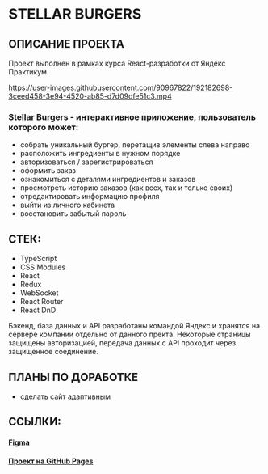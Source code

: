 # STELLAR BURGERS

## ОПИСАНИЕ ПРОЕКТА
Проект выполнен в рамках курса React-разработки от Яндекс Практикум.

https://user-images.githubusercontent.com/90967822/192182698-3ceed458-3e94-4520-ab85-d7d09dfe51c3.mp4

### Stellar Burgers - интерактивное приложение, пользователь которого может:

* собрать уникальный бургер, перетащив элементы слева направо
* расположить ингредиенты в нужном порядке
* авторизоваться / зарегистрироваться
* оформить заказ
* ознакомиться с деталями ингредиентов и заказов
* просмотреть историю заказов (как всех, так и только своих)
* отредактировать информацию профиля
* выйти из личного кабинета
* восстановить забытый пароль


## СТЕК:
* TypeScript
* CSS Modules
* React
* Redux
* WebSocket
* React Router
* React DnD

Бэкенд, база данных и API разработаны командой Яндекс и хранятся на сервере компании отдельно от данного пректа. 
Некоторые страницы защищены авторизацией, передача данных с API проходит через защищенное соединение.

## ПЛАНЫ ПО ДОРАБОТКЕ
* сделать сайт адаптивным

## ССЫЛКИ:
#### [Figma](https://www.figma.com/file/ocw9a6hNGeAejl4F3G9fp8/React-_-%D0%9F%D1%80%D0%BE%D0%B5%D0%BA%D1%82%D0%BD%D1%8B%D0%B5-%D0%B7%D0%B0%D0%B4%D0%B0%D1%87%D0%B8-(3-%D0%BC%D0%B5%D1%81%D1%8F%D1%86%D0%B0)_external_link?node-id=2974:2989) 
#### [Проект на GitHub Pages](https://daryamakavchik.github.io/react-burger/)
